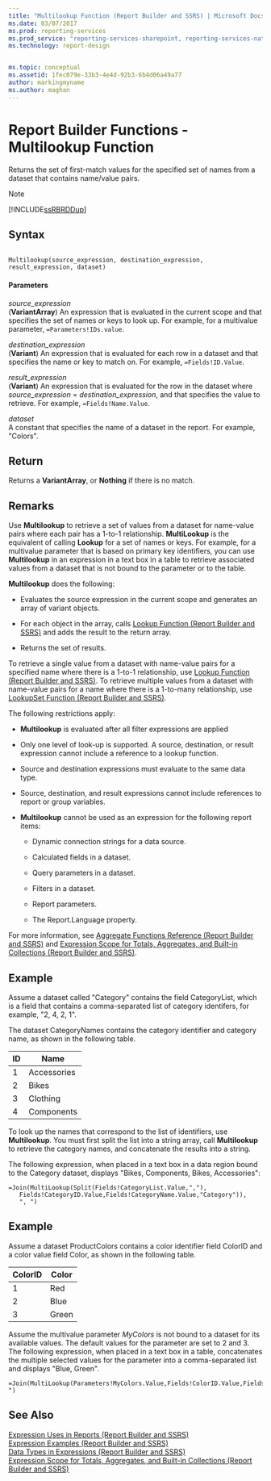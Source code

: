 ```yaml
---
title: "Multilookup Function (Report Builder and SSRS) | Microsoft Docs"
ms.date: 03/07/2017
ms.prod: reporting-services
ms.prod_service: "reporting-services-sharepoint, reporting-services-native"
ms.technology: report-design


ms.topic: conceptual
ms.assetid: 1fec079e-33b3-4e4d-92b3-6b4d06a49a77
author: markingmyname
ms.author: maghan
---
```

# Report Builder Functions - Multilookup Function
  Returns the set of first-match values for the specified set of names from a dataset that contains name/value pairs.  
  
> [!NOTE]  
>  [!INCLUDE[ssRBRDDup](../../includes/ssrbrddup-md.md)]  
  
## Syntax  
  
```  
  
Multilookup(source_expression, destination_expression, result_expression, dataset)  
```  
  
#### Parameters  
 *source_expression*  
 (**VariantArray**) An expression that is evaluated in the current scope and that specifies the set of names or keys to look up. For example, for a multivalue parameter, `=Parameters!IDs.value`.  
  
 *destination_expression*  
 (**Variant**) An expression that is evaluated for each row in a dataset and that specifies the name or key to match on. For example, `=Fields!ID.Value`.  
  
 *result_expression*  
 (**Variant**) An expression that is evaluated for the row in the dataset where *source_expression* = *destination_expression*, and that specifies the value to retrieve. For example, `=Fields!Name.Value`.  
  
 *dataset*  
 A constant that specifies the name of a dataset in the report. For example, "Colors".  
  
## Return  
 Returns a **VariantArray**, or **Nothing** if there is no match.  
  
## Remarks  
 Use **Multilookup** to retrieve a set of values from a dataset for name-value pairs where each pair has a 1-to-1 relationship. **MultiLookup** is the equivalent of calling **Lookup** for a set of names or keys. For example, for a multivalue parameter that is based on primary key identifiers, you can use **Multilookup** in an expression in a text box in a table to retrieve associated values from a dataset that is not bound to the parameter or to the table.  
  
 **Multilookup** does the following:  
  
-   Evaluates the source expression in the current scope and generates an array of variant objects.  
  
-   For each object in the array, calls [Lookup Function &#40;Report Builder and SSRS&#41;](../../reporting-services/report-design/report-builder-functions-lookup-function.md) and adds the result to the return array.  
  
-   Returns the set of results.  
  
 To retrieve a single value from a dataset with name-value pairs for a specified name where there is a 1-to-1 relationship, use [Lookup Function &#40;Report Builder and SSRS&#41;](../../reporting-services/report-design/report-builder-functions-lookup-function.md). To retrieve multiple values from a dataset with name-value pairs for a name where there is a 1-to-many relationship, use [LookupSet Function &#40;Report Builder and SSRS&#41;](../../reporting-services/report-design/report-builder-functions-lookupset-function.md).  
  
 The following restrictions apply:  
  
-   **Multilookup** is evaluated after all filter expressions are applied  
  
-   Only one level of look-up is supported. A source, destination, or result expression cannot include a reference to a lookup function.  
  
-   Source and destination expressions must evaluate to the same data type.  
  
-   Source, destination, and result expressions cannot include references to report or group variables.  
  
-   **Multilookup** cannot be used as an expression for the following report items:  
  
    -   Dynamic connection strings for a data source.  
  
    -   Calculated fields in a dataset.  
  
    -   Query parameters in a dataset.  
  
    -   Filters in a dataset.  
  
    -   Report parameters.  
  
    -   The Report.Language property.  
  
 For more information, see [Aggregate Functions Reference &#40;Report Builder and SSRS&#41;](../../reporting-services/report-design/report-builder-functions-aggregate-functions-reference.md) and [Expression Scope for Totals, Aggregates, and Built-in Collections &#40;Report Builder and SSRS&#41;](../../reporting-services/report-design/expression-scope-for-totals-aggregates-and-built-in-collections.md).  
  
## Example  
 Assume a dataset called "Category" contains the field CategoryList, which is a field that contains a comma-separated list of category identifers, for example, "2, 4, 2, 1".  
  
 The dataset CategoryNames contains the category identifier and category name, as shown in the following table.  
  
|ID|Name|  
|--------|----------|  
|1|Accessories|  
|2|Bikes|  
|3|Clothing|  
|4|Components|  
  
 To look up the names that correspond to the list of  identifiers, use **Multilookup**. You must first split the list into a string array, call **Multilookup** to retrieve the category names, and concatenate the results into a string.  
  
 The following expression, when placed in a text box in a data region bound to the Category dataset, displays "Bikes, Components, Bikes, Accessories":  
  
```  
=Join(MultiLookup(Split(Fields!CategoryList.Value,","),  
   Fields!CategoryID.Value,Fields!CategoryName.Value,"Category")),  
   ", ")  
```  
  
## Example  
 Assume a dataset ProductColors contains a color identifier field ColorID and a color value field Color, as shown in the following table.  
  
|ColorID|Color|  
|-------------|-----------|  
|1|Red|  
|2|Blue|  
|3|Green|  
  
 Assume the multivalue parameter *MyColors* is not bound to a dataset for its available values. The default values for the parameter are set to 2 and 3. The following expression, when placed in a text box in a table, concatenates the multiple selected values for the parameter into a comma-separated list and displays "Blue, Green".  
  
```  
=Join(MultiLookup(Parameters!MyColors.Value,Fields!ColorID.Value,Fields!Color.Value,"ProductColors"),", ")  
```  
  
## See Also  
 [Expression Uses in Reports &#40;Report Builder and SSRS&#41;](../../reporting-services/report-design/expression-uses-in-reports-report-builder-and-ssrs.md)   
 [Expression Examples &#40;Report Builder and SSRS&#41;](../../reporting-services/report-design/expression-examples-report-builder-and-ssrs.md)   
 [Data Types in Expressions &#40;Report Builder and SSRS&#41;](../../reporting-services/report-design/data-types-in-expressions-report-builder-and-ssrs.md)   
 [Expression Scope for Totals, Aggregates, and Built-in Collections &#40;Report Builder and SSRS&#41;](../../reporting-services/report-design/expression-scope-for-totals-aggregates-and-built-in-collections.md)  
  
  
